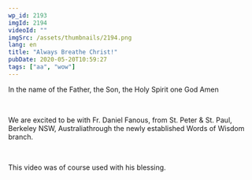 ```yaml
---
wp_id: 2193
imgId: 2194
videoId: ""
imgSrc: /assets/thumbnails/2194.png
lang: en
title: "Always Breathe Christ!"
pubDate: 2020-05-20T10:59:27
tags: ["aa", "wow"]
---
```


<!-- page: 6 -->

<p>In the name of the Father, the Son, the Holy Spirit one God Amen</p>
<p>&nbsp;</p>
<p>We are excited to be with Fr. Daniel Fanous, from St. Peter &amp; St. Paul, Berkeley NSW, Australiathrough the newly established Words of Wisdom branch.</p>
<p>&nbsp;</p>
<p>This video was of course used with his blessing.</p>
